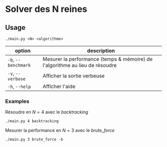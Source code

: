 # Solver des N reines

## Usage

`./main.py <N> <algorithme>`

option|description
-|-
`-b`, `--benchmark`|Mesurer la performance (temps & mémoire) de l'algorithme au lieu de résoudre
`-v`, `--verbose`|Afficher la sortie verbeuse
`-h`, `--help`|Afficher l'aide

### Examples

Résoudre en $N=4$ avec le *backtracking*

`./main.py 4 backtracking`

Mesurer la performance en $N=3$ avec le *brute_force*

`./main.py 3 brute_force -b`
